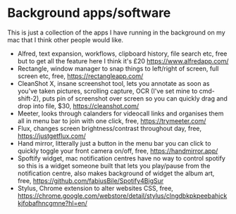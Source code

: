 # Background apps/software

This is just a collection of the apps I have running in the background on my mac that I think other people would like.
* Alfred, text expansion, workflows, clipboard history, file search etc, free but to get all the feature here I think it's £20 https://www.alfredapp.com/
* Rectangle, window manager to snap things to left/right of screen, full screen etc, free, https://rectangleapp.com/
* CleanShot X, insane screenshot tool, lets you annotate as soon as you've taken pictures, scrolling capture, OCR (I've set mine to cmd-shift-2), puts pin of screenshot over screen so you can quickly drag and drop into file, $30, https://cleanshot.com/
* Meeter, looks through calanders for videocall links and organises them all in menu bar to join with one click, free, https://trymeeter.com/
* Flux, changes screen brightness/contrast throughout day, free, https://justgetflux.com/
* Hand mirror, litterally just a button in the menu bar you can click to quickly toggle your front camera on/off, free, https://handmirror.app/
* Spoftify widget, mac notification centres have no way to control spotify so this is a widget someone built that lets you play/pause from the notification centre, also makes background of widget the album art, free, https://github.com/fabiusBile/Spotify4BigSur
* Stylus, Chrome extension to alter websites CSS, free, https://chrome.google.com/webstore/detail/stylus/clngdbkpkpeebahjckkjfobafhncgmne?hl=en/

